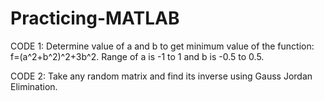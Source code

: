 # Practicing-MATLAB

CODE 1: Determine value of a and b to get minimum value of the function: f=(a^2+b^2)^2+3b^2. Range of a is -1 to 1 and b is -0.5 to 0.5.

CODE 2: Take any random matrix and find its inverse using Gauss Jordan Elimination.
